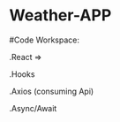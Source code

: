 # Weather-APP

#Code Workspace:
<p/>
.React =>
<p/>
.Hooks
<p/>
.Axios (consuming Api)
<p/>
.Async/Await
